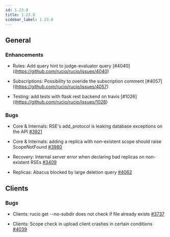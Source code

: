 ```yaml
---
id: 1.23.8
title: 1.23.8
sidebar_label: 1.23.8
---
```


## General

### Enhancements

- Rules: Add query hint to judge-evaluator query [#4040]((https://github.com/rucio/rucio/issues/4040)

- Subscriptions: Possibility to overide the subscription comment [#4057]((https://github.com/rucio/rucio/issues/4057)

- Testing: add tests with flask rest backend on travis [#1026]((https://github.com/rucio/rucio/issues/1026)

### Bugs

- Core & Internals: RSE's add_protocol is leaking database exceptions on the API [#3921](https://github.com/rucio/rucio/issues/3921)

- Core & Internals: adding a replica with non-existent scope should raise ScopeNotFound [#3980](https://github.com/rucio/rucio/issues/3980)

- Recovery: Internal server error when declaring bad replicas on non-existent RSEs [#3409](https://github.com/rucio/rucio/issues/3409)

- Replicas: Abacus blocked by large deletion query [#4062](https://github.com/rucio/rucio/issues/4062)

## Clients

### Bugs

- Clients: rucio get --no-subdir does not check if file already exists [#3737](https://github.com/rucio/rucio/issues/3737)

- Clients: Scope check in upload client crashes in certain conditions [#4039](https://github.com/rucio/rucio/issues/4039)
